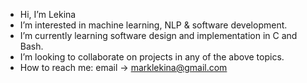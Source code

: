 - Hi, I’m Lekina
- I’m interested in machine learning, NLP & software development.
- I’m currently learning software design and implementation in C and Bash.
- I’m looking to collaborate on projects in any of the above topics.
- How to reach me: email -> marklekina@gmail.com

<!---
marklekina/marklekina is a ✨ special ✨ repository because its `README.md` (this file) appears on your GitHub profile.
You can click the Preview link to take a look at your changes.
--->
